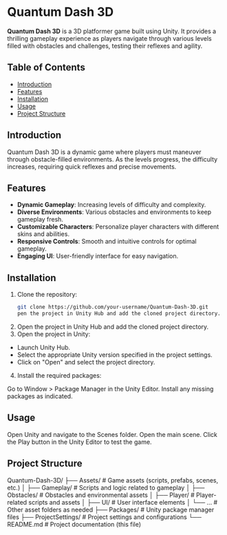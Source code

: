 # Quantum Dash 3D

**Quantum Dash 3D** is a 3D platformer game built using Unity. It provides a thrilling gameplay experience as players navigate through various levels filled with obstacles and challenges, testing their reflexes and agility.

## Table of Contents
- [Introduction](#introduction)
- [Features](#features)
- [Installation](#installation)
- [Usage](#usage)
- [Project Structure](#project-structure)

## Introduction
Quantum Dash 3D is a dynamic game where players must maneuver through obstacle-filled environments. As the levels progress, the difficulty increases, requiring quick reflexes and precise movements.

## Features
- **Dynamic Gameplay**: Increasing levels of difficulty and complexity.
- **Diverse Environments**: Various obstacles and environments to keep gameplay fresh.
- **Customizable Characters**: Personalize player characters with different skins and abilities.
- **Responsive Controls**: Smooth and intuitive controls for optimal gameplay.
- **Engaging UI**: User-friendly interface for easy navigation.

## Installation
1. Clone the repository:
   ```bash
   git clone https://github.com/your-username/Quantum-Dash-3D.git
   pen the project in Unity Hub and add the cloned project directory.

2. Open the project in Unity Hub and add the cloned project directory.
3. Open the project in Unity:

- Launch Unity Hub.
-  Select the appropriate Unity version specified in the project settings.
- Click on "Open" and select the project directory.

4. Install the required packages:

Go to Window > Package Manager in the Unity Editor.
Install any missing packages as indicated.

## Usage
Open Unity and navigate to the Scenes folder.
Open the main scene.
Click the Play button in the Unity Editor to test the game.

## Project Structure

Quantum-Dash-3D/ ├── Assets/ # Game assets (scripts, prefabs, scenes, etc.) │ ├── Gameplay/ # Scripts and logic related to gameplay │ ├── Obstacles/ # Obstacles and environmental assets │ ├── Player/ # Player-related scripts and assets │ ├── UI/ # User interface elements │ └── ... # Other asset folders as needed ├── Packages/ # Unity package manager files ├── ProjectSettings/ # Project settings and configurations └── README.md # Project documentation (this file)
